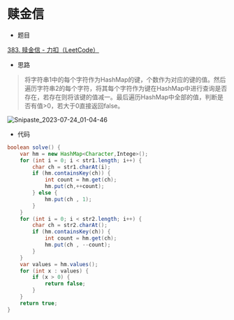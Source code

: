 # 赎金信

- 题目

[383. 赎金信 - 力扣（LeetCode）](https://leetcode.cn/problems/ransom-note/description/)

- 思路

> 将字符串1中的每个字符作为HashMap的键，个数作为对应的键的值。然后遍历字符串2的每个字符，将其每个字符作为键在HashMap中进行查询是否存在，若存在则将该键的值减一。最后遍历HashMap中全部的值，判断是否有值>0，若大于0直接返回false。

![Snipaste_2023-07-24_01-04-46](赎金信/Snipaste_2023-07-24_01-04-46-1690132548105.png)

- 代码

```java
boolean solve() {
    var hm = new HashMap<Character,Intege>();
    for (int i = 0; i < str1.length; i++) {
        char ch = str1.charAt(i);
        if (hm.containsKey(ch)) {
            int count = hm.get(ch);
            hm.put(ch,++count);
        } else {
            hm.put(ch , 1);
        }
    }
    for (int i = 0; i < str2.length; i++) {
        char ch = str2.charAt();
        if (hm.containsKey(ch)) {
            int count = hm.get(ch);
            hm.put(ch , --count);
        }
    }
    var values = hm.values();
    for (int x : values) {
        if (x > 0) {
            return false;
        }
    }
    return true;
}
```

